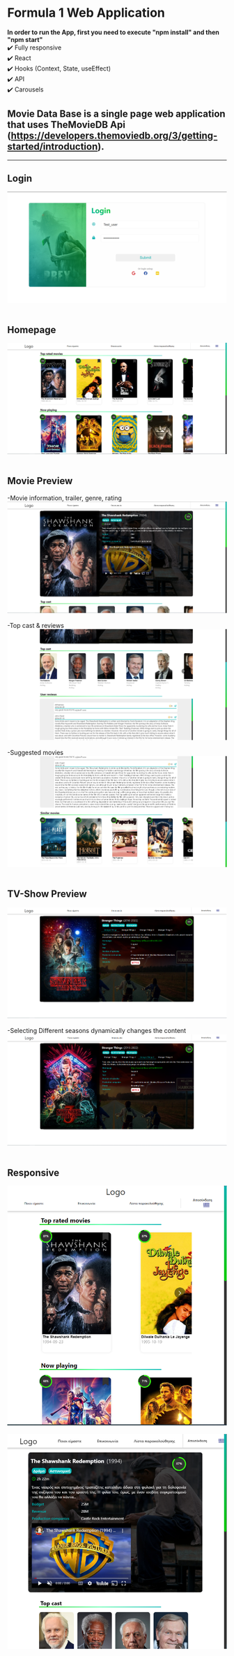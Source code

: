 # Formula 1 Web Application
<b> In order to run the App, first you need to execute "npm install" and then "npm start" </b> <br/>
✔️ Fully responsive <br/>
✔️ React <br/>
✔️ Hooks (Context, State, useEffect) <br/>
✔️ API <br/>
✔️ Carousels <br/>
## Movie Data Base is a single page web application that uses <b>TheMovieDB Api</b> (https://developers.themoviedb.org/3/getting-started/introduction). <br/>
<hr>


## Login
<img src="screenshots/login.png"><br/><br/>
## Homepage

<img src="screenshots/index.png"><br/><br/>
## Movie Preview
-Movie information, trailer, genre, rating
<img src="screenshots/movie_preview1.png"><br/><br/>
-Top cast & reviews
<img src="screenshots/movie_preview2.png"><br/><br/>
-Suggested movies
<img src="screenshots/movie_preview3.png"><br/><br/>
## TV-Show Preview
<img src="screenshots/tvShow_preview1.png"><br/><br/>
-Selecting Different seasons dynamically changes the content
<img src="screenshots/tvShow_preview2.png"><br/><br/>
## Responsive
<img src="screenshots/index_responsive.png"><br/><br/>
<img src="screenshots/movie_preview1_responsive.png"><br/><br/>
